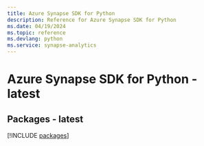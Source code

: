 ```yaml
---
title: Azure Synapse SDK for Python
description: Reference for Azure Synapse SDK for Python
ms.date: 04/19/2024
ms.topic: reference
ms.devlang: python
ms.service: synapse-analytics
---
```

# Azure Synapse SDK for Python - latest
## Packages - latest
[!INCLUDE [packages](synapse-index.md)]